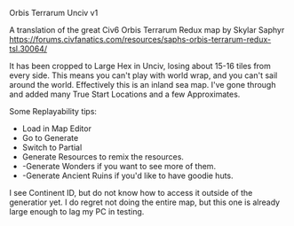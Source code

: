 Orbis Terrarum Unciv v1

A translation of the great Civ6 Orbis Terrarum Redux map by Skylar Saphyr
https://forums.civfanatics.com/resources/saphs-orbis-terrarum-redux-tsl.30064/

It has been cropped to Large Hex in Unciv, losing about 15-16 tiles from every side.  This means you can't play with world wrap, and you can't sail around the world.  Effectively this is an inland sea map.  I've gone through and added many True Start Locations and a few Approximates.

Some Replayability tips:
- Load in Map Editor
- Go to Generate
- Switch to Partial
- Generate Resources to remix the resources.
- -Generate Wonders if you want to see more of them.
- -Generate Ancient Ruins if you'd like to have goodie huts.

I see Continent ID, but do not know how to access it outside of the generatior yet.  I do regret not doing the entire map, but this one is already large enough to lag my PC in testing.
